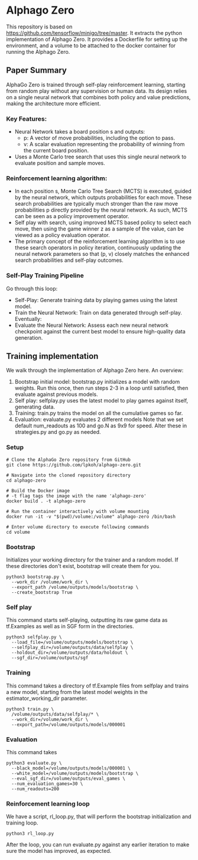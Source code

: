 # Alphago Zero
This repository is based on https://github.com/tensorflow/minigo/tree/master. It extracts the python implementation of Alphago Zero. It provides a Dockerfile for setting up the environment, and a volume to be attached to the docker container for running the Alphago Zero.

## Paper Summary
AlphaGo Zero is trained through self-play reinforcement learning, starting from random play without any supervision or human data. Its design relies on a single neural network that combines both policy and value predictions, making the architecture more efficient.

### Key Features:
- Neural Network takes a board position s and outputs:
  - p: A vector of move probabilities, including the option to pass.
  - v: A scalar evaluation representing the probability of winning from the current board position.
- Uses a Monte Carlo tree search that uses this single neural network to evaluate position and sample moves.

### Reinforcement learning algorithm:
- In each position s, Monte Carlo Tree Search (MCTS) is executed, guided by the neural network, which outputs probabilities for each move. These search probabilities are typically much stronger than the raw move probabilities p directly provided by the neural network. As such, MCTS can be seen as a policy improvement operator.
- Self play with search, using improved MCTS based policy to select each move, then using the game winner z as a sample of the value, can be viewed as a policy evaluation operator.
- The primary concept of the reinforcement learning algorithm is to use these search operators in policy iteration, continuously updating the neural network parameters so that (p, v) closely matches the enhanced search probabilities and self-play outcomes.

### Self-Play Training Pipeline
Go through this loop:
- Self-Play: Generate training data by playing games using the latest model.
- Train the Neural Network: Train on data generated through self-play.
Eventually:
- Evaluate the Neural Network: Assess each new neural network checkpoint against the current best model to ensure high-quality data generation.

## Training implementation
We walk through the implementation of Alphago Zero here. An overview:
1. Bootstrap initial model: bootstrap.py initializes a model with random weights. Run this once, then run steps 2-3 in a loop until satisfied, then evaluate against previous models.
2. Self play: selfplay.py uses the latest model to play games against itself, generating data.
3. Training: train.py trains the model on all the cumulative games so far.
4. Evaluation: evaluate.py evaluates 2 different models
Note that we set default num_readouts as 100 and go.N as 9x9 for speed. Alter these in strategies.py and go.py as needed.

### Setup
```shell
# Clone the AlphaGo Zero repository from GitHub
git clone https://github.com/lpkoh/alphago-zero.git

# Navigate into the cloned repository directory
cd alphago-zero

# Build the Docker image
# -t flag tags the image with the name 'alphago-zero'
docker build . -t alphago-zero

# Run the container interactively with volume mounting
docker run -it -v "$(pwd)/volume:/volume" alphago-zero /bin/bash

# Enter volume directory to execute following commands
cd volume
```

### Bootstrap
Initializes your working directory for the trainer and a random model. If these directories don't exist, bootstrap will create them for you.
```shell
python3 bootstrap.py \
  --work_dir /volume/work_dir \
  --export_path /volume/outputs/models/bootstrap \
  --create_bootstrap True
```

### Self play
This command starts self-playing, outputting its raw game data as tf.Examples as well as in SGF form in the directories.
```shell
python3 selfplay.py \
  --load_file=/volume/outputs/models/bootstrap \
  --selfplay_dir=/volume/outputs/data/selfplay \
  --holdout_dir=/volume/outputs/data/holdout \
  --sgf_dir=/volume/outputs/sgf
```

### Training
This command takes a directory of tf.Example files from selfplay and trains a new model, starting from the latest model weights in the estimator_working_dir parameter.
```shell
python3 train.py \
  /volume/outputs/data/selfplay/* \
  --work_dir=/volume/work_dir \
  --export_path=/volume/outputs/models/000001
```

### Evaluation
This command takes 
```shell
python3 evaluate.py \
  --black_model=/volume/outputs/models/000001 \
  --white_model=/volume/outputs/models/bootstrap \
  --eval_sgf_dir=/volume/outputs/eval_games \
  --num_evaluation_games=30 \
  --num_readouts=200
```

### Reinforcement learning loop
We have a script, rl_loop.py, that will perform the bootstrap initialization and training loop.
```shell
python3 rl_loop.py
```
After the loop, you can run evaluate.py against any earlier iteration to make sure the model has improved, as expected.
